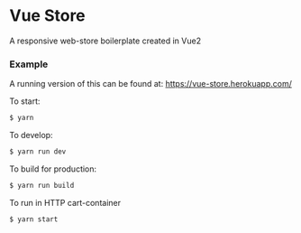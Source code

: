 # Vue Store
A responsive web-store boilerplate created in Vue2

### Example
A running version of this can be found at: https://vue-store.herokuapp.com/

To start:

```bash
$ yarn
```

To develop:

```bash
$ yarn run dev
```

To build for production:

```bash
$ yarn run build
```

To run in HTTP cart-container

```bash
$ yarn start
```
